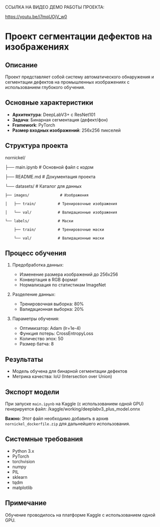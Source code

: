 ССЫЛКА НА ВИДЕО ДЕМО РАБОТЫ ПРОЕКТА:

https://youtu.be/i7mqUOjV_w0



# Проект сегментации дефектов на изображениях

## Описание
Проект представляет собой систему автоматического обнаружения и сегментации дефектов на промышленных изображениях с использованием глубокого обучения.

## Основные характеристики
- **Архитектура**: DeepLabV3+ с ResNet101
- **Задача**: Бинарная сегментация (дефект/фон)
- **Framework**: PyTorch
- **Размер входных изображений**: 256x256 пикселей


## Структура проекта
nornickel/

├── main.ipynb                # Основной файл с кодом

├── README.md                 # Документация проекта

└── datasets/                 # Каталог для данных

    ├── images/              # Изображения

    │   ├── train/          # Тренировочные изображения

    │   └── val/            # Валидационные изображения

    └── labels/             # Маски

        ├── train/          # Тренировочные маски
        
        └── val/            # Валидационные маски


## Процесс обучения
1. Предобработка данных:
   - Изменение размера изображений до 256x256
   - Конвертация в RGB формат
   - Нормализация по статистикам ImageNet

2. Разделение данных:
   - Тренировочная выборка: 80%
   - Валидационная выборка: 20%

3. Параметры обучения:
   - Оптимизатор: Adam (lr=1e-4)
   - Функция потерь: CrossEntropyLoss
   - Количество эпох: 50
   - Размер батча: 8

## Результаты
- Модель обучена для бинарной сегментации дефектов
- Метрика качества: IoU (Intersection over Union)

## Экспорт модели
При запуске `main.ipynb` на Kaggle (с использованием одной GPU) генерируется файл:
/kaggle/working/deeplabv3_plus_model.onnx


**Важно**: Этот файл необходимо добавить в архив `nornickel_dockerfile.zip` для дальнейшего использования.

## Системные требования
- Python 3.x
- PyTorch
- torchvision
- numpy
- PIL
- sklearn
- tqdm
- matplotlib

## Примечание
Обучение проводилось на платформе Kaggle с использованием одной GPU.

